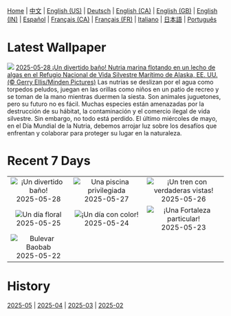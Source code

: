 [Home](../README.md) | [中文](zh-CN.md) | [English (US)](en-US.md) | [Deutsch](de-DE.md) | [English (CA)](en-CA.md) | [English (GB)](en-GB.md) | [English (IN)](en-IN.md) | [Español](es-ES.md) | [Français (CA)](fr-CA.md) | [Français (FR)](fr-FR.md) | [Italiano](it-IT.md) | [日本語](ja-JP.md) | [Português](pt-BR.md)

# Latest Wallpaper
![](https://www.bing.com/th?id=OHR.KelpOtter_ES-ES7948164932_UHD.jpg)
[2025-05-28 ¡Un divertido baño! Nutria marina flotando en un lecho de algas en el Refugio Nacional de Vida Silvestre Marítimo de Alaska, EE. UU.(© Gerry Ellis/Minden Pictures)](https://www.bing.com/th?id=OHR.KelpOtter_ES-ES7948164932_UHD.jpg)
Las nutrias se deslizan por el agua como torpedos peludos, juegan en las orillas como niños en un patio de recreo y se toman de la mano mientras duermen la siesta. Son animales juguetones, pero su futuro no es fácil. Muchas especies están amenazadas por la destrucción de su hábitat, la contaminación y el comercio ilegal de vida silvestre. Sin embargo, no todo está perdido. El último miércoles de mayo, en el Día Mundial de la Nutria, debemos arrojar luz sobre los desafíos que enfrentan y colaborar para proteger su lugar en la naturaleza.

# Recent 7 Days
|  |  |  |
|:---:|:---:|:---:|
| ![](https://www.bing.com/th?id=OHR.KelpOtter_ES-ES7948164932_400x240.jpg "¡Un divertido baño!") 2025-05-28 | ![](https://www.bing.com/th?id=OHR.MonaValePool_ES-ES7840857605_400x240.jpg "Una piscina privilegiada") 2025-05-27 | ![](https://www.bing.com/th?id=OHR.Arashiyama2025_ES-ES7691145729_400x240.jpg "¡Un tren con verdaderas vistas!") 2025-05-26 |
| ![](https://www.bing.com/th?id=OHR.ButchartFlowers_ES-ES7597902522_400x240.jpg "Un día floral") 2025-05-25 | ![](https://www.bing.com/th?id=OHR.CordobaFairMay_ES-ES7420260422_400x240.jpg "¡Un día con color!") 2025-05-24 | ![](https://www.bing.com/th?id=OHR.ButterflyTurtle_ES-ES7080957238_400x240.jpg "¡Una Fortaleza particular!") 2025-05-23 |
| ![](https://www.bing.com/th?id=OHR.BaobabAvenue_ES-ES6995432921_400x240.jpg "Bulevar Baobab") 2025-05-22 |  |  |

# History
[2025-05](../archives/wallpaper/es-ES/w_2025_05.md) | [2025-04](../archives/wallpaper/es-ES/w_2025_04.md) | [2025-03](../archives/wallpaper/es-ES/w_2025_03.md) | [2025-02](../archives/wallpaper/es-ES/w_2025_02.md)
